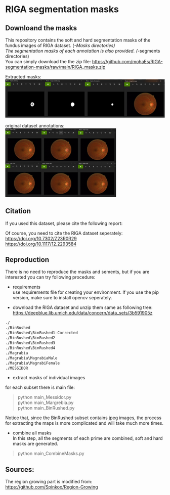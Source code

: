 # RIGA segmentation masks
 
## Downloand the masks 
This repository contains the soft and hard segmentation masks of the fundus images of RIGA dataset. (*-Masks directories) </br>
The segmentation masks of each annotation is also provided. (*-segments directories) </br>
You can simply download the the zip file: https://github.com/mohaEs/RIGA-segmentation-masks/raw/main/RIGA_masks.zip

Extracted masks: </br>
<img src="./images/img1.png" width="550" title="input"> </br>

original dataset annotations: </br>
<img src="./images/img2.png" width="350" title="input">


## Citation 

If you used this dataset, please cite the following report:


Of course, you need to cite the RIGA dataset seperately: </br>
https://doi.org/10.7302/Z23R0R29 </br>
https://doi.org/10.1117/12.2293584

## Reproduction

There is no need to reproduce the masks and sements, but if you are interested you can try following procedure: 

- requirements </br>
use requirements file for creating your environment. If you use the pip version, make sure to install opencv seperately.

- download the RIGA dataset and unzip them same as following tree: </br>
https://deepblue.lib.umich.edu/data/concern/data_sets/3b591905z

```
./
./BinRushed
./BinRushed\BinRushed1-Corrected
./BinRushed\BinRushed2
./BinRushed\BinRushed3
./BinRushed\BinRushed4
./Magrabia
./Magrabia\MagrabiaMale
./Magrabia\MagrabiFemale
./MESSIDOR
```

- extract masks of individual images

for each subset there is main file:

> python main_Messidor.py </br>
> python main_Margrebia.py </br>
> python main_BinRushed.py </br>

Notice that, since the BinRushed subset contains jpeg images, the process for extracting the maps is more complicated and will take much more times.

- combine all masks </br>
In this step, all the segments of each prime are combined, soft and hard masks are generated. 

> python main_CombineMasks.py

## Sources:

The region growing part is modified from: </br>
https://github.com/Spinkoo/Region-Growing
